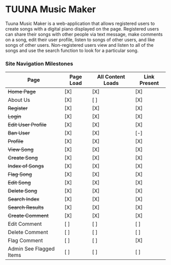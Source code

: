 # TUUNA Music Maker
Tuuna Music Maker is a web-application that allows registered users to create songs with a digital piano displayed on the page. Registered users can share their songs with other people via text message, make comments on a song, edit their user profile, listen to songs of other users, and like songs of other users. Non-registered users view and listen to all of the songs and use the search function to look for a particular song.

### Site Navigation Milestones

| Page | Page Load | All Content Loads | Link Present |
| ---- | --------- | ------------- | ------------ |
| ~~Home Page~~ | [X] | [X] | [X] |
| About Us | [X] | [ ] | [X] |
| ~~Register~~ | [X] | [X] | [X] |
| ~~Login~~ | [X] | [X] | [X] |
| ~~Edit User Profile~~ | [X] | [X] | [X] |
| ~~Ban User~~ | [X] | [X] | [-] |
| ~~Profile~~ | [X] | [X] | [X] |
| ~~View Song~~ | [X] | [X] | [X] |
| ~~Create Song~~ | [X] | [X] | [X] |
| ~~Index of Songs~~ | [X] | [X] | [X] |
| ~~Flag Song~~ | [X] | [X] | [X] |
| ~~Edit Song~~ | [X] | [X] | [X] |
| ~~Delete Song~~ | [X] | [X] | [X] |
| ~~Search Index~~ | [X] | [X] | [X] |
| ~~Search Results~~ | [X] | [X] | [X] |
| ~~Create Comment~~ | [X] | [X] | [X] |
| Edit Comment | [ ] | [ ] | [ ] |
| Delete Comment | [ ] | [ ] | [ ] |
| Flag Comment | [ ] | [ ] | [X] |
| Admin See Flagged Items | [ ] | [ ] | [ ] |
